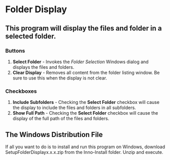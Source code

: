 # Folder Display
## This program will display the files and folder in a selected folder.
### Buttons
1. **Select Folder** - Invokes the *Folder Selection* Windows dialog and displays the files and folders.
2. **Clear Display** - Removes all content from the folder listing window. Be sure to use this when the display is not clear.
### Checkboxes
1. **Include Subfolders** - Checking the **Select Folder** checkbox will cause the display to include the files and folders in all subfolders.
2. **Show Full Path** - Checking the **Select Folder** checkbox will cause the display of the full path of the files and folders.
## The Windows Distribution File
If all you want to do is to install and run this program on Windows, download SetupFolderDisplayx.x.x.zip from the Inno-Install folder.
Unzip and execute.
